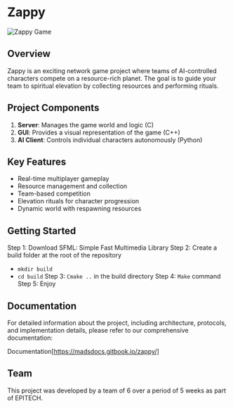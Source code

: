 # Zappy

![Zappy Game](https://media.tenor.com/Lnlu-cy5aT4AAAAM/electric-goblin.gif)

## Overview

Zappy is an exciting network game project where teams of AI-controlled characters compete on a resource-rich planet. The goal is to guide your team to spiritual elevation by collecting resources and performing rituals.

## Project Components

1. **Server**: Manages the game world and logic (C)
2. **GUI**: Provides a visual representation of the game (C++)
3. **AI Client**: Controls individual characters autonomously (Python)

## Key Features

- Real-time multiplayer gameplay
- Resource management and collection
- Team-based competition
- Elevation rituals for character progression
- Dynamic world with respawning resources

## Getting Started

Step 1: Download SFML: Simple Fast Multimedia Library
Step 2: Create a build folder at the root of the repository
- ``mkdir build``
- ``cd build``
Step 3: ``Cmake ..`` in the build directory
Step 4: ``Make`` command
Step 5: Enjoy 

## Documentation

For detailed information about the project, including architecture, protocols, and implementation details, please refer to our comprehensive documentation:

Documentation[https://madsdocs.gitbook.io/zappy/]

## Team

This project was developed by a team of 6 over a period of 5 weeks as part of EPITECH.
